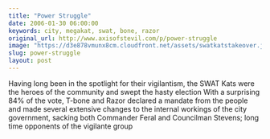 ```yaml
---
title: "Power Struggle"
date: 2006-01-30 06:00:00
keywords: city, megakat, swat, bone, razor
original_url: http://www.axisofstevil.com/p/power-struggle
image: "https://d3e878vmunx8cm.cloudfront.net/assets/swatkatstakeover.jpg"
slug: power-struggle
layout: post
---
```


Having long been in the spotlight for their vigilantism, the SWAT Kats were the heroes of the community and swept the hasty election With a surprising 84% of the vote, T-bone and Razor declared a mandate from the people and made several extensive changes to the internal workings of the city government, sacking both Commander Feral and Councilman Stevens; long time opponents of the vigilante group

